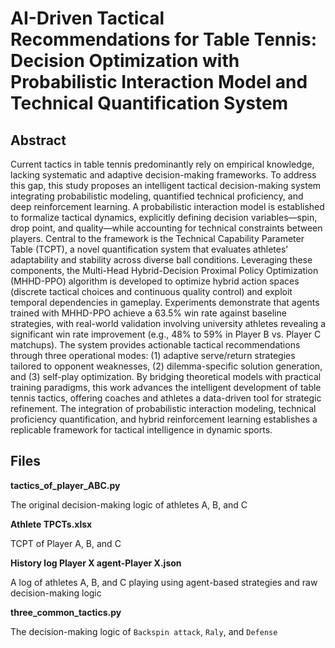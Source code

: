 # AI-Driven Tactical Recommendations for Table Tennis: Decision Optimization with Probabilistic Interaction Model and Technical Quantification System

## Abstract

Current tactics in table tennis predominantly rely on empirical knowledge, lacking systematic and adaptive decision-making frameworks. To address this gap, this study proposes an intelligent tactical decision-making system integrating probabilistic modeling, quantified technical proficiency, and deep reinforcement learning. A probabilistic interaction model is established to formalize tactical dynamics, explicitly defining decision variables—spin, drop point, and quality—while accounting for technical constraints between players. Central to the framework is the Technical Capability Parameter Table (TCPT), a novel quantification system that evaluates athletes' adaptability and stability across diverse ball conditions. Leveraging these components, the Multi-Head Hybrid-Decision Proximal Policy Optimization (MHHD-PPO) algorithm is developed to optimize hybrid action spaces (discrete tactical choices and continuous quality control) and exploit temporal dependencies in gameplay. Experiments demonstrate that agents trained with MHHD-PPO achieve a 63.5% win rate against baseline strategies, with real-world validation involving university athletes revealing a significant win rate improvement (e.g., 48% to 59% in Player B vs. Player C matchups). The system provides actionable tactical recommendations through three operational modes: (1) adaptive serve/return strategies tailored to opponent weaknesses, (2) dilemma-specific solution generation, and (3) self-play optimization. By bridging theoretical models with practical training paradigms, this work advances the intelligent development of table tennis tactics, offering coaches and athletes a data-driven tool for strategic refinement. The integration of probabilistic interaction modeling, technical proficiency quantification, and hybrid reinforcement learning establishes a replicable framework for tactical intelligence in dynamic sports.

## Files

**tactics_of_player_ABC.py**

The original decision-making logic of athletes A, B, and C

**Athlete TPCTs.xlsx**

TCPT of Player A, B, and C

**History log Player X agent-Player X.json**

A log of athletes A, B, and C playing using agent-based strategies and raw decision-making logic

**three_common_tactics.py**

The decision-making logic of `Backspin attack`, `Raly`, and `Defense`